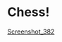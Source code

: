 # Chess!
[Screenshot_382](https://github.com/Finimen/Chess/assets/102696359/6b039c67-e964-4858-b7cc-10414fb97894)
